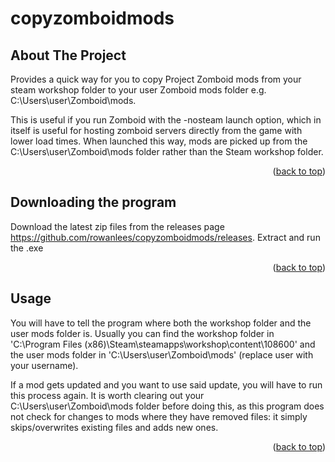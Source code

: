 # copyzomboidmods

<!-- ABOUT THE PROJECT -->
## About The Project

Provides a quick way for you to copy Project Zomboid mods from your steam workshop folder to your user Zomboid mods folder e.g. C:\Users\user\Zomboid\mods.

This is useful if you run Zomboid with the -nosteam launch option, which in itself is useful for hosting zomboid servers directly from the game with lower load times. When launched this way, mods are picked up from the C:\Users\user\Zomboid\mods folder rather than the Steam workshop folder.

<p align="right">(<a href="#top">back to top</a>)</p>

<!-- DOWNLOADING THE PROGRAM -->
## Downloading the program

Download the latest zip files from the releases page https://github.com/rowanlees/copyzomboidmods/releases. Extract and run the .exe

<p align="right">(<a href="#top">back to top</a>)</p>

<!-- USAGE EXAMPLES -->
## Usage

You will have to tell the program where both the workshop folder and the user mods folder is. Usually you can find the workshop folder in 'C:\Program Files (x86)\Steam\steamapps\workshop\content\108600' and the user mods folder in 'C:\Users\user\Zomboid\mods' (replace user with your username).

If a mod gets updated and you want to use said update, you will have to run this process again. It is worth clearing out your C:\Users\user\Zomboid\mods folder before doing this, as this program does not check for changes to mods where they have removed files: it simply skips/overwrites existing files and adds new ones.

<p align="right">(<a href="#top">back to top</a>)</p>
